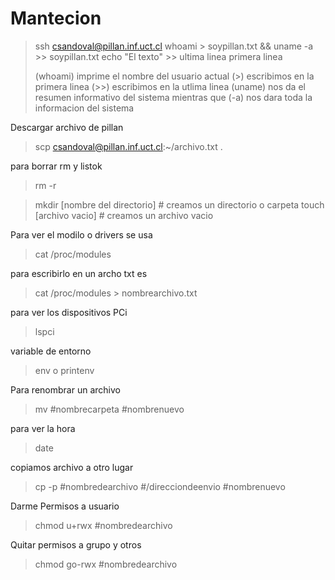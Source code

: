 # Mantecion
>ssh csandoval@pillan.inf.uct.cl
>whoami > soypillan.txt && uname -a >> soypillan.txt
>echo "El texto" >> ultima linea primera linea
>
>(whoami) imprime el nombre del usuario actual
>(>) escribimos en la primera linea
>(>>) escribimos en la utlima linea
>(uname) nos da el resumen informativo del sistema mientras que (-a) nos dara toda la informacion del sistema

Descargar archivo de pillan
> scp csandoval@pillan.inf.uct.cl:~/archivo.txt .

para borrar rm y listok
> rm -r 

>mkdir [nombre del directorio]  # creamos un directorio o carpeta
>touch [archivo vacio] # creamos un archivo vacio

Para ver el modilo o drivers se usa
>cat /proc/modules

para escribirlo en un archo txt es 
>cat /proc/modules > nombrearchivo.txt

para ver los dispositivos PCi
>lspci

variable de entorno 
>env 
>o
>printenv

Para renombrar un archivo
>mv #nombrecarpeta #nombrenuevo

para ver la hora
>date

copiamos archivo a otro lugar
>cp -p #nombredearchivo #/direcciondeenvio #nombrenuevo 

Darme Permisos a usuario
>chmod u+rwx #nombredearchivo

Quitar permisos a grupo y otros 
>chmod go-rwx #nombredearchivo